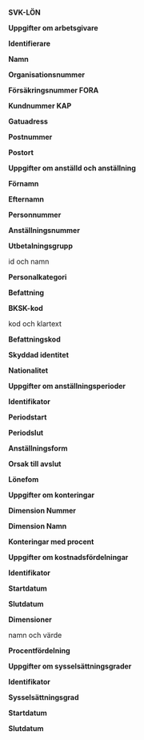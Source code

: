 **SVK-LÖN**

**Uppgifter om arbetsgivare**

**Identifierare**

**Namn**

**Organisationsnummer**

**Försäkringsnummer FORA**

**Kundnummer KAP**

**Gatuadress**

**Postnummer**

**Postort**

**Uppgifter om anställd och anställning**

**Förnamn**

**Efternamn**

**Personnummer**

**Anställningsnummer**

**Utbetalningsgrupp**

id och namn

**Personalkategori**

**Befattning**

**BKSK-kod**

kod och klartext

**Befattningskod**

**Skyddad identitet**

**Nationalitet**

**Uppgifter om anställningsperioder**

**Identifikator**

**Periodstart**

**Periodslut**

**Anställningsform**

**Orsak till avslut**

**Lönefom**

**Uppgifter om konteringar**

**Dimension Nummer**

**Dimension Namn**

**Konteringar med procent**

**Uppgifter om kostnadsfördelningar**

**Identifikator**

**Startdatum**

**Slutdatum**

**Dimensioner**

namn och värde

**Procentfördelning**

**Uppgifter om sysselsättningsgrader**

**Identifikator**

**Sysselsättningsgrad**

**Startdatum**

**Slutdatum**








